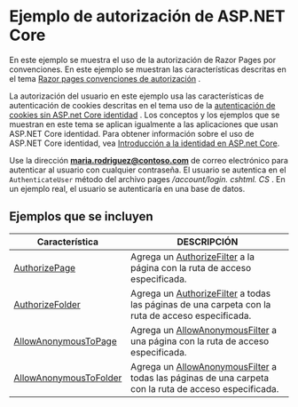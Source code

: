# <a name="aspnet-core-authorization-sample"></a>Ejemplo de autorización de ASP.NET Core

En este ejemplo se muestra el uso de la autorización de Razor Pages por convenciones. En este ejemplo se muestran las características descritas en el tema [Razor pages convenciones de autorización](https://docs.microsoft.com/aspnet/core/security/authorization/razor-pages-authorization) .

La autorización del usuario en este ejemplo usa las características de autenticación de cookies descritas en el tema uso de la [autenticación de cookies sin ASP.net Core identidad](https://docs.microsoft.com/aspnet/core/security/authentication/cookie) . Los conceptos y los ejemplos que se muestran en este tema se aplican igualmente a las aplicaciones que usan ASP.NET Core identidad. Para obtener información sobre el uso de ASP.NET Core identidad, vea [Introducción a la identidad en ASP.net Core](https://docs.microsoft.com/aspnet/core/security/authentication/identity).

Use la dirección **maria.rodriguez@contoso.com** de correo electrónico para autenticar al usuario con cualquier contraseña. El usuario se autentica en el `AuthenticateUser` método del archivo pages */account/login. cshtml. CS* . En un ejemplo real, el usuario se autenticaría en una base de datos.

## <a name="examples-in-this-sample"></a>Ejemplos que se incluyen

| Característica | DESCRIPCIÓN |
| --- | --- |
| [AuthorizePage](https://docs.microsoft.com/dotnet/api/microsoft.extensions.dependencyinjection.pageconventioncollectionextensions.authorizepage) | Agrega un [AuthorizeFilter](https://docs.microsoft.com/dotnet/api/microsoft.aspnetcore.mvc.authorization.authorizefilter) a la página con la ruta de acceso especificada. |
| [AuthorizeFolder](https://docs.microsoft.com/dotnet/api/microsoft.extensions.dependencyinjection.pageconventioncollectionextensions.authorizefolder) | Agrega un [AuthorizeFilter](https://docs.microsoft.com/dotnet/api/microsoft.aspnetcore.mvc.authorization.authorizefilter) a todas las páginas de una carpeta con la ruta de acceso especificada. |
| [AllowAnonymousToPage](https://docs.microsoft.com/dotnet/api/microsoft.extensions.dependencyinjection.pageconventioncollectionextensions.allowanonymoustopage) | Agrega un [AllowAnonymousFilter](https://docs.microsoft.com/dotnet/api/microsoft.aspnetcore.mvc.authorization.allowanonymousfilter) a una página con la ruta de acceso especificada. |
| [AllowAnonymousToFolder](https://docs.microsoft.com/dotnet/api/microsoft.extensions.dependencyinjection.pageconventioncollectionextensions.allowanonymoustofolder) | Agrega un [AllowAnonymousFilter](https://docs.microsoft.com/dotnet/api/microsoft.aspnetcore.mvc.authorization.allowanonymousfilter) a todas las páginas de una carpeta con la ruta de acceso especificada. |
